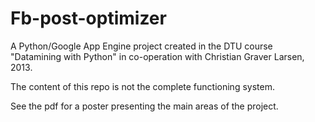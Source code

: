 Fb-post-optimizer
=================

A Python/Google App Engine project created in the DTU course "Datamining with Python" in co-operation with Christian Graver Larsen, 2013.

The content of this repo is not the complete functioning system. 

See the pdf for a poster presenting the main areas of the project.
